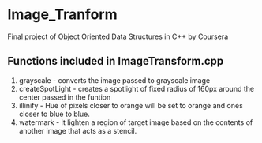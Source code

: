 # Image_Tranform
Final project of Object Oriented Data Structures in C++ by Coursera

## Functions included in ImageTransform.cpp
1. grayscale - converts the image passed to grayscale image
2. createSpotLight - creates a spotlight of fixed radius of 160px around the center passed in the funtion
3. illinify - Hue of pixels closer to orange will be set to orange and ones closer to blue to blue.
4. watermark - It lighten a region of target image based on the contents of another image that acts as a stencil.
